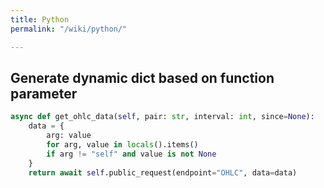 ```yaml
---
title: Python
permalink: "/wiki/python/"

---
```

## Generate dynamic dict based on function parameter

```python
async def get_ohlc_data(self, pair: str, interval: int, since=None):
    data = {
        arg: value
        for arg, value in locals().items()
        if arg != "self" and value is not None
    }
    return await self.public_request(endpoint="OHLC", data=data)
```